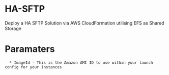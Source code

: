 # HA-SFTP
Deploy a HA SFTP Solution via AWS CloudFormation utilising EFS as Shared Storage

# Paramaters

      * ImageId - This is the Amazon AMI ID to use within your launch config for your instances
